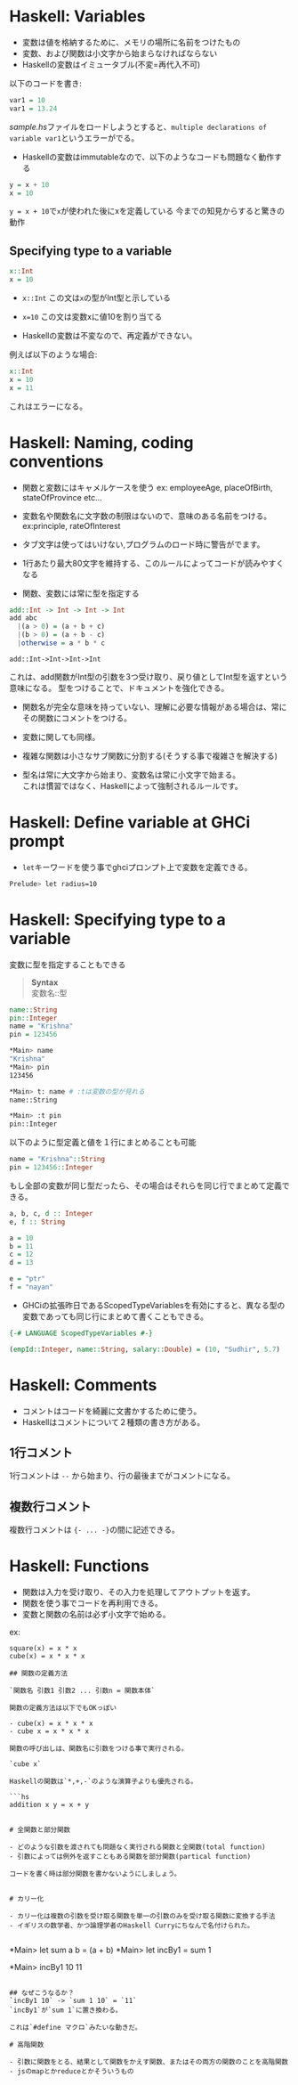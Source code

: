 # Haskell: Variables

- 変数は値を格納するために、メモリの場所に名前をつけたもの
- 変数、および関数は小文字から始まらなければならない
- Haskellの変数はイミュータブル(不変=再代入不可)

以下のコードを書き:

```sample.hs
var1 = 10
var1 = 13.24
```

*sample.hs*ファイルをロードしようとすると、`multiple declarations of variable var1`というエラーがでる。


- Haskellの変数はimmutableなので、以下のようなコードも問題なく動作する

```sample.hs
y = x + 10
x = 10
```

`y = x + 10`で`x`が使われた後にxを定義している
今までの知見からすると驚きの動作

## Specifying type to a variable

```variable.hs
x::Int
x = 10
```

- `x::Int`
  この文は`x`の型がInt型と示している
- `x=10`
  この文は変数xに値10を割り当てる
  
- Haskellの変数は不変なので、再定義ができない。


例えば以下のような場合:

```variable.hs
x::Int
x = 10
x = 11
```

これはエラーになる。


# Haskell: Naming, coding conventions

- 関数と変数にはキャメルケースを使う
ex: employeeAge, placeOfBirth, stateOfProvince etc...

- 変数名や関数名に文字数の制限はないので、意味のある名前をつける。
ex:principle, rateOfInterest

- タブ文字は使ってはいけない,プログラムのロード時に警告がでます。

- 1行あたり最大80文字を維持する、このルールによってコードが読みやすくなる

- 関数、変数には常に型を指定する

```sample.hs
add::Int -> Int -> Int -> Int
add abc
  |(a > 0) = (a + b + c)
  |(b > 0) = (a + b - c)
  |otherwise = a * b * c
```

`add::Int->Int->Int->Int`

これは、add関数がInt型の引数を3つ受け取り、戻り値としてInt型を返すという意味になる。
型をつけることで、ドキュメントを強化できる。

- 関数名が完全な意味を持っていない、理解に必要な情報がある場合は、常にその関数にコメントをつける。
- 変数に関しても同様。

- 複雑な関数は小さなサブ関数に分割する(そうする事で複雑さを解決する)

- 型名は常に大文字から始まり、変数名は常に小文字で始まる。  
これは慣習ではなく、Haskellによって強制されるルールです。


# Haskell: Define variable at GHCi prompt

- `let`キーワードを使う事でghciプロンプト上で変数を定義できる。

```bash
Prelude> let radius=10
```

# Haskell: Specifying type to a variable

変数に型を指定することもできる

> **Syntax**  
> 変数名::型

```hs:sample.hs
name::String
pin::Integer
name = "Krishna"
pin = 123456
```

```bash
*Main> name
"Krishna"
*Main> pin
123456

*Main> t: name # :tは変数の型が見れる
name::String

*Main> :t pin
pin::Integer
```

以下のように型定義と値を１行にまとめることも可能

```hs:sample.hs
name = "Krishna"::String
pin = 123456::Integer
```

もし全部の変数が同じ型だったら、その場合はそれらを同じ行でまとめて定義できる。

```hs:sample.hs
a, b, c, d :: Integer
e, f :: String

a = 10
b = 11
c = 12
d = 13

e = "ptr"
f = "nayan"
```

- GHCiの拡張昨日であるScopedTypeVariablesを有効にすると、異なる型の変数であっても同じ行にまとめて書くこともできる。

```sample.hs
{-# LANGUAGE ScopedTypeVariables #-}

(empId::Integer, name::String, salary::Double) = (10, "Sudhir", 5.7)
```

# Haskell: Comments

- コメントはコードを綺麗に文書かするために使う。
- Haskellはコメントについて２種類の書き方がある。

## 1行コメント

1行コメントは `--` から始まり、行の最後までがコメントになる。

## 複数行コメント

複数行コメントは `{- ... -}`の間に記述できる。



# Haskell: Functions

- 関数は入力を受け取り、その入力を処理してアウトプットを返す。
- 関数を使う事でコードを再利用できる。
- 変数と関数の名前は必ず小文字で始める。

ex:
```
square(x) = x * x
cube(x) = x * x * x

## 関数の定義方法

`関数名 引数1 引数2 ... 引数n = 関数本体`

関数の定義方法は以下でもOKっぽい

- cube(x) = x * x * x
- cube x = x * x * x

関数の呼び出しは、関数名に引数をつける事で実行される。

`cube x`

Haskellの関数は`*,+,-`のような演算子よりも優先される。

```hs
addition x y = x + y


# 全関数と部分関数

- どのような引数を渡されても問題なく実行される関数と全関数(total function)
- 引数によっては例外を返すこともある関数を部分関数(partical function)

コードを書く時は部分関数を書かないようにしましょう。


# カリー化

- カリー化は複数の引数を受け取る関数を単一の引数のみを受け取る関数に変換する手法
- イギリスの数学者、かつ論理学者のHaskell Curryにちなんで名付けられた。


```
*Main> let sum a b = (a + b)
*Main> let incBy1 = sum 1

*Main> incBy1 10
11
```

## なぜこうなるか？
`incBy1 10` -> `sum 1 10` = `11`
`incBy1`が`sum 1`に置き換わる。

これは`#define マクロ`みたいな動きだ。

# 高階関数

- 引数に関数をとる、結果として関数をかえす関数、またはその両方の関数のことを高階関数
- jsのmapとかreduceとかそういうもの

